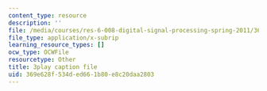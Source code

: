```yaml
---
content_type: resource
description: ''
file: /media/courses/res-6-008-digital-signal-processing-spring-2011/369e628f534ded661b80e8c20daa2803_XT6o4IRTcLk.srt
file_type: application/x-subrip
learning_resource_types: []
ocw_type: OCWFile
resourcetype: Other
title: 3play caption file
uid: 369e628f-534d-ed66-1b80-e8c20daa2803
---
```

